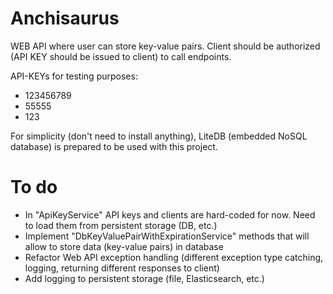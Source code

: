 # Anchisaurus

WEB API where user can store key-value pairs. Client should be authorized (API KEY should be issued to client) to call endpoints.

API-KEYs for testing purposes: 
- 123456789
- 55555
- 123

For simplicity (don't need to install anything), LiteDB (embedded NoSQL database) is prepared to be used with this project.

# To do

- In "ApiKeyService" API keys and clients are hard-coded for now. Need to load them from persistent storage (DB, etc.)
- Implement "DbKeyValuePairWithExpirationService" methods that will allow to store data (key-value pairs) in database
- Refactor Web API exception handling (different exception type catching, logging, returning different responses to client)
- Add logging to persistent storage (file, Elasticsearch, etc.)
